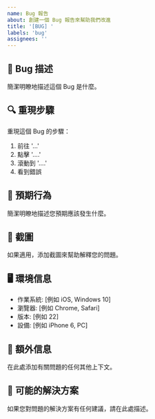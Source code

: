 ```yaml
---
name: Bug 報告
about: 創建一個 Bug 報告來幫助我們改進
title: '[BUG] '
labels: 'bug'
assignees: ''
---
```


## 🐛 Bug 描述

簡潔明瞭地描述這個 Bug 是什麼。

## 🔍 重現步驟

重現這個 Bug 的步驟：

1. 前往 '...'
2. 點擊 '....'
3. 滾動到 '....'
4. 看到錯誤

## 📱 預期行為

簡潔明瞭地描述您預期應該發生什麼。

## 📸 截圖

如果適用，添加截圖來幫助解釋您的問題。

## 🖥️ 環境信息

- 作業系統: [例如 iOS, Windows 10]
- 瀏覽器: [例如 Chrome, Safari]
- 版本: [例如 22]
- 設備: [例如 iPhone 6, PC]

## 📝 額外信息

在此處添加有關問題的任何其他上下文。

## 🔧 可能的解決方案

如果您對問題的解決方案有任何建議，請在此處描述。

